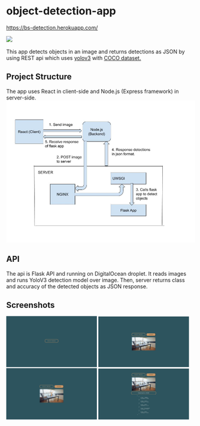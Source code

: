 # object-detection-app

https://bs-detection.herokuapp.com/

![](https://media.giphy.com/media/Ih0IoHInv0x3vm4Nnr/giphy.gif)

This app detects objects in an image and returns detections as JSON by using REST api which uses [yolov3](https://pjreddie.com/darknet/yolo/) with [COCO dataset.](https://cocodataset.org/#home)


## Project Structure
The app uses React in client-side and Node.js (Express framework) in server-side.
![](https://raw.githubusercontent.com/buraksekili/object-detection-app/master/screenshots/flow.jpg)

## API

The api is Flask API and running on DigitalOcean droplet. It reads images and runs YoloV3 detection model over image. Then, server returns class and accuracy of the detected objects as JSON response.

## Screenshots
<p >
  <img src="screenshots/1.PNG" alt="home" width=48% />
  <img src="screenshots/2.PNG" alt="input box" width=48%/>
  <br />
  <img src="screenshots/3.PNG" alt="sending input" width=48%/>
  <img src="screenshots/4.PNG" alt="result" width=48%/>
</p>
